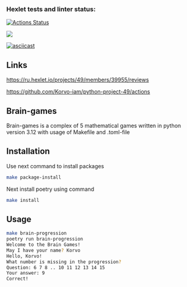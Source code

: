### Hexlet tests and linter status:
[![Actions Status](https://github.com/Korvo-iam/python-project-49/actions/workflows/hexlet-check.yml/badge.svg)](https://github.com/Korvo-iam/python-project-49/actions)

<a href="https://codeclimate.com/github/Korvo-iam/python-project-49/maintainability"><img src="https://api.codeclimate.com/v1/badges/1d71d580ba31029ddb01/maintainability" /></a>

[![asciicast](https://asciinema.org/a/TxZCI1rFHQ1wB89zW5bLZeQMi.svg)](https://asciinema.org/a/TxZCI1rFHQ1wB89zW5bLZeQMi)

## Links

https://ru.hexlet.io/projects/49/members/39955/reviews

https://github.com/Korvo-iam/python-project-49/actions

## Brain-games

Brain-games is a complex of 5 mathematical games written in python version 3.12 with usage of Makefile and .toml-file

## Installation

Use next command to install packages

```bash
make package-install
```

Next install poetry using command

```bash
make install
```

## Usage

```bash
make brain-progression
poetry run brain-progression
Welcome to the Brain Games!
May I have your name? Korvo
Hello, Korvo!
What number is missing in the progression?
Question: 6 7 8 .. 10 11 12 13 14 15
Your answer: 9
Correct!
```

